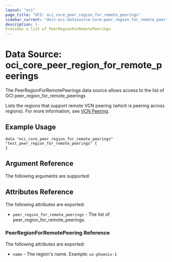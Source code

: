 ```yaml
---
layout: "oci"
page_title: "OCI: oci_core_peer_region_for_remote_peerings"
sidebar_current: "docs-oci-datasource-core-peer_region_for_remote_peerings"
description: |-
Provides a list of PeerRegionForRemotePeerings
---
```

# Data Source: oci_core_peer_region_for_remote_peerings
The PeerRegionForRemotePeerings data source allows access to the list of OCI peer_region_for_remote_peerings

Lists the regions that support remote VCN peering (which is peering across regions).
For more information, see [VCN Peering](https://docs.us-phoenix-1.oraclecloud.com/Content/Network/Tasks/VCNpeering.htm).


## Example Usage

```hcl
data "oci_core_peer_region_for_remote_peerings" "test_peer_region_for_remote_peerings" {
}
```

## Argument Reference

The following arguments are supported:



## Attributes Reference

The following attributes are exported:

* `peer_region_for_remote_peerings` - The list of peer_region_for_remote_peerings.

### PeerRegionForRemotePeering Reference

The following attributes are exported:

* `name` - The region's name.  Example: `us-phoenix-1` 

